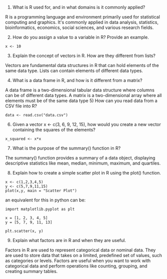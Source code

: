 1) What is R used for, and in what domains is it commonly applied?

R is a programming language and environment primarily used for statistical computing and graphics. It's commonly applied in data analysis, statistics, bioinformatics, economics, social sciences, and various research fields.

2) How do you assign a value to a variable in R? Provide an example.
```
x <- 10
```
3) Explain the concept of vectors in R. How are they different from lists?

Vectors are fundamental data structures in R that can hold elements of the same data type. Lists can contain elements of different data types.

4) What is a data frame in R, and how is it different from a matrix?

A data frame is a two-dimensional tabular data structure where columns can be of different data types. A matrix is a two-dimensional array where all elements must be of the same data type
5) How can you read data from a CSV file into R?

```
data <- read.csv("data.csv")
```
6) Given a vector x <- c(3, 6, 9, 12, 15), how would you create a new vector containing the squares of the elements?

```
x_squared <- x*x
```
7) What is the purpose of the summary() function in R?

The summary() function provides a summary of a data object, displaying descriptive statistics like mean, median, minimum, maximum, and quartiles.

8) Explain how to create a simple scatter plot in R using the plot() function.
```
x <- c(1,2,3,4,5)
y <- c(5,7,9,11,15)
plot(x,y, main = "Scatter Plot")
```
an equivalent for this in python can be: 
```
import matplotlib.pyplot as plt

x = [1, 2, 3, 4, 5]
y = [5, 7, 9, 11, 13]

plt.scatter(x, y)
```
9) Explain what factors are in R and when they are useful.

Factors in R are used to represent categorical data or nominal data. They are used to store data that takes on a limited, predefined set of values, such as categories or levels. Factors are useful when you want to work with categorical data and perform operations like counting, grouping, and creating summary tables.
